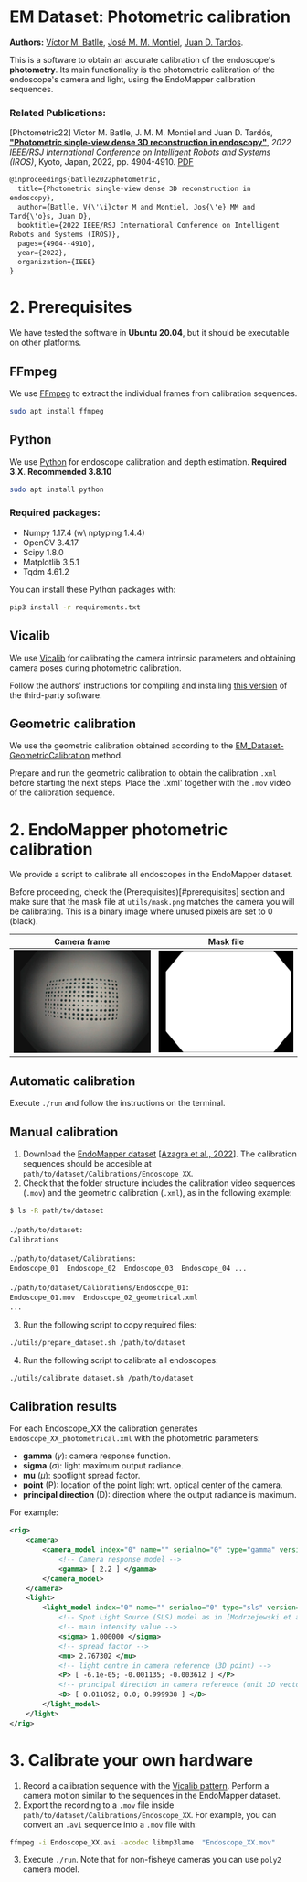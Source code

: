 # EM Dataset: Photometric calibration
**Authors:** [Víctor M. Batlle](http://webdiis.unizar.es/~vmbatlle/), [José M. M. Montiel](http://webdiis.unizar.es/~josemari/), [Juan D. Tardos](http://webdiis.unizar.es/~jdtardos/).


This is a software to obtain an accurate calibration of the endoscope's **photometry**. Its main functionality is the photometric calibration of the endoscope's camera and light, using the EndoMapper calibration sequences.

### Related Publications:

[Photometric22] Víctor M. Batlle, J. M. M. Montiel and Juan D. Tardós, [**"Photometric single-view dense 3D reconstruction in endoscopy"**](https://ieeexplore.ieee.org/abstract/document/9981742), *2022 IEEE/RSJ International Conference on Intelligent Robots and Systems (IROS)*, Kyoto, Japan, 2022, pp. 4904-4910. [PDF](https://arxiv.org/pdf/2204.09083.pdf)
```
@inproceedings{batlle2022photometric,
  title={Photometric single-view dense 3D reconstruction in endoscopy},
  author={Batlle, V{\'\i}ctor M and Montiel, Jos{\'e} MM and Tard{\'o}s, Juan D},
  booktitle={2022 IEEE/RSJ International Conference on Intelligent Robots and Systems (IROS)},
  pages={4904--4910},
  year={2022},
  organization={IEEE}
}
```

# 2. Prerequisites
We have tested the software in **Ubuntu 20.04**, but it should be executable on other platforms.

## FFmpeg
We use [FFmpeg](https://ffmpeg.org/) to extract the individual frames from calibration sequences.

```sh
sudo apt install ffmpeg
```

## Python 
We use [Python](https://www.python.org) for endoscope calibration and depth estimation. **Required 3.X**. **Recommended 3.8.10**

```sh
sudo apt install python
```

### Required packages:

* Numpy 1.17.4 (w\ nptyping 1.4.4)
* OpenCV 3.4.17
* Scipy 1.8.0
* Matplotlib 3.5.1
* Tqdm 4.61.2

You can install these Python packages with:

```sh
pip3 install -r requirements.txt 
```

## Vicalib

We use [Vicalib](https://github.com/arpg/vicalib) for calibrating the camera intrinsic parameters and obtaining camera poses during photometric calibration.

Follow the authors' instructions for compiling and installing [this version](https://github.com/arpg/vicalib/tree/39019c6d84853b3be1ff07d5139cc529a6dd8297) of the third-party software.

## Geometric calibration

We use the geometric calibration obtained according to the [EM_Dataset-GeometricCalibration](https://github.com/endomapper/EM_Dataset-GeometricCalibration) method.

Prepare and run the geometric calibration to obtain the calibration `.xml` before starting the next steps. Place the '.xml' together with the `.mov` video of the calibration sequence.

# 2. EndoMapper photometric calibration

We provide a script to calibrate all endoscopes in the EndoMapper dataset.

Before proceeding, check the (Prerequisites)[#prerequisites] section and make sure that the mask file at `utils/mask.png` matches the camera you will be calibrating. This is a binary image where unused pixels are set to 0 (black).

| Camera frame | Mask file |
| ------------ | --------- |
|<img src="misc/sample_frame.png" width="300"> | <img src="utils/mask.png" width="300"> |

## Automatic calibration

Execute `./run` and follow the instructions on the terminal.

## Manual calibration

1. Download the [EndoMapper dataset](https://doi.org/10.7303/syn26707219) [[Azagra et al., 2022](https://arxiv.org/abs/2204.14240.pdf)].
   The calibration sequences should be accesible at `path/to/dataset/Calibrations/Endoscope_XX`.
2. Check that the folder structure includes the calibration video sequences (`.mov`) and the geometric calibration (`.xml`), as in the following example:
  ```sh
  $ ls -R path/to/dataset

  ./path/to/dataset:
  Calibrations

  ./path/to/dataset/Calibrations:
  Endoscope_01  Endoscope_02  Endoscope_03  Endoscope_04 ...

  ./path/to/dataset/Calibrations/Endoscope_01:
  Endoscope_01.mov  Endoscope_02_geometrical.xml
  ...
  ```
3. Run the following script to copy required files:
```sh
./utils/prepare_dataset.sh /path/to/dataset
```
4. Run the following script to calibrate all endoscopes:
```sh
./utils/calibrate_dataset.sh /path/to/dataset
```

## Calibration results

For each Endoscope_XX the calibration generates `Endoscope_XX_photometrical.xml` with the photometric parameters:

- **gamma** ($\gamma$): camera response function.
- **sigma** ($\sigma$): light maximum output radiance.
- **mu** ($\mu$): spotlight spread factor.
- **point** (P): location of the point light wrt. optical center of the camera.
- **principal direction** (D): direction where the output radiance is maximum.

For example:
```xml
<rig>
    <camera>
        <camera_model index="0" name="" serialno="0" type="gamma" version="1.0">
            <!-- Camera response model -->
            <gamma> [ 2.2 ] </gamma>
        </camera_model>
    </camera>
    <light>
        <light_model index="0" name="" serialno="0" type="sls" version="1.0">
            <!-- Spot Light Source (SLS) model as in [Modrzejewski et al. (2020)] -->
            <!-- main intensity value -->
            <sigma> 1.000000 </sigma>
            <!-- spread factor -->
            <mu> 2.767302 </mu>
            <!-- light centre in camera reference (3D point) -->
            <P> [ -6.1e-05; -0.001135; -0.003612 ] </P>
            <!-- principal direction in camera reference (unit 3D vector) -->
            <D> [ 0.011092; 0.0; 0.999938 ] </D>
        </light_model>
    </light>
</rig>
```

# 3. Calibrate your own hardware

1. Record a calibration sequence with the [Vicalib pattern](misc/big_pattern.pdf). Perform a camera motion similar to the sequences in the EndoMapper dataset.
2. Export the recording to a `.mov` file inside `path/to/dataset/Calibrations/Endoscope_XX`. For example, you can convert an `.avi` sequence into a `.mov` file with:

```sh
ffmpeg -i Endoscope_XX.avi -acodec libmp3lame  "Endoscope_XX.mov"
```

3. Execute `./run`. Note that for non-fisheye cameras you can use `poly2` camera model.
